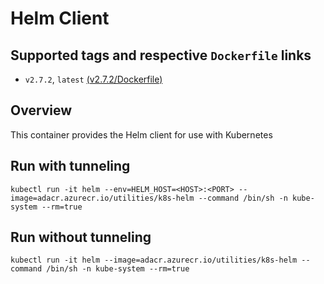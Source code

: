 # Helm Client

## Supported tags and respective `Dockerfile` links

* `v2.7.2`, `latest`    [(v2.7.2/Dockerfile)](https://github.com/dfs-activedisclosure/k8s-helm/blob/v2.7.2/Dockerfile)

## Overview

This container provides the Helm client for use with Kubernetes

## Run with tunneling

`kubectl run -it helm --env=HELM_HOST=<HOST>:<PORT> --image=adacr.azurecr.io/utilities/k8s-helm --command /bin/sh -n kube-system --rm=true`

## Run without tunneling

`kubectl run -it helm --image=adacr.azurecr.io/utilities/k8s-helm --command /bin/sh -n kube-system --rm=true`
